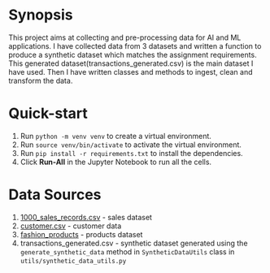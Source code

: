 # **Synopsis**
This project aims at collecting and pre-processing data for AI and ML applications.
I have collected data from 3 datasets and written a function to produce a synthetic dataset 
which matches the assignment requirements. This generated dataset(transactions_generated.csv) is the main dataset I have used.
Then I have written classes and methods to ingest, clean and transform the data.

# **Quick-start**
1.  Run `python -m venv venv` to create a virtual environment.
2.  Run `source venv/bin/activate` to activate the virtual environment.
3.  Run `pip install -r requirements.txt` to install the dependencies.
4. Click **Run-All** in the Jupyter Notebook to run all the cells.

# **Data Sources**
1. [1000_sales_records.csv](https://excelbianalytics.com/wp/wp-content/uploads/2017/07/1000-Sales-Records.zip) - sales dataset
2. [customer.csv](https://www.kaggle.com/datasets/bhadramohit/customer-shopping-latest-trends-dataset) - customer data
3. [fashion_products](https://www.kaggle.com/datasets/bhanupratapbiswas/fashion-products) - products dataset
4. transactions_generated.csv - synthetic dataset generated using the `generate_synthetic_data` method in `SyntheticDataUtils` class in `utils/synthetic_data_utils.py`
